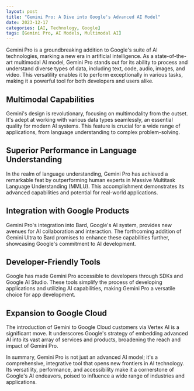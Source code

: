```yaml
---
layout: post
title: "Gemini Pro: A Dive into Google's Advanced AI Model"
date: 2023-12-17
categories: [AI, Technology, Google]
tags: [Gemini Pro, AI Models, Multimodal AI]
---
```


Gemini Pro is a groundbreaking addition to Google's suite of AI technologies, marking a new era in artificial intelligence. As a state-of-the-art multimodal AI model, Gemini Pro stands out for its ability to process and understand diverse types of data, including text, code, audio, images, and video. This versatility enables it to perform exceptionally in various tasks, making it a powerful tool for both developers and users alike.

## Multimodal Capabilities

Gemini's design is revolutionary, focusing on multimodality from the outset. It's adept at working with various data types seamlessly, an essential quality for modern AI systems. This feature is crucial for a wide range of applications, from language understanding to complex problem-solving.

## Superior Performance in Language Understanding

In the realm of language understanding, Gemini Pro has achieved a remarkable feat by outperforming human experts in Massive Multitask Language Understanding (MMLU). This accomplishment demonstrates its advanced capabilities and potential for real-world applications.

## Integration with Google Products

Gemini Pro's integration into Bard, Google's AI system, provides new avenues for AI collaboration and interaction. The forthcoming addition of Gemini Ultra to Bard promises to enhance these capabilities further, showcasing Google's commitment to AI development.

## Developer-Friendly Tools

Google has made Gemini Pro accessible to developers through SDKs and Google AI Studio. These tools simplify the process of developing applications and utilizing AI capabilities, making Gemini Pro a versatile choice for app development.

## Expansion to Google Cloud

The introduction of Gemini to Google Cloud customers via Vertex AI is a significant move. It underscores Google's strategy of embedding advanced AI into its vast array of services and products, broadening the reach and impact of Gemini Pro.

In summary, Gemini Pro is not just an advanced AI model; it's a comprehensive, integrative tool that opens new frontiers in AI technology. Its versatility, performance, and accessibility make it a cornerstone of Google's AI endeavors, poised to influence a wide range of industries and applications.
